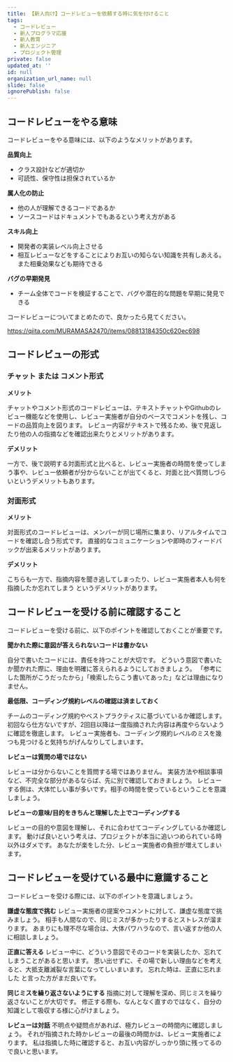 ```yaml
---
title: 【新人向け】コードレビューを依頼する時に気を付けること
tags:
  - コードレビュー
  - 新人プログラマ応援
  - 新人教育
  - 新人エンジニア
  - プロジェクト管理 
private: false
updated_at: ''
id: null
organization_url_name: null
slide: false
ignorePublish: false
---
```


## コードレビューをやる意味

コードレビューをやる意味には、以下のようなメリットがあります。

**品質向上**
- クラス設計などが適切か
- 可読性、保守性は担保されているか

**属人化の防止**
- 他の人が理解できるコードであるか
- ソースコードはドキュメントでもあるという考え方がある

**スキル向上**
- 開発者の実装レベル向上させる
- 相互レビューなどをすることによりお互いの知らない知識を共有しあえる。また相乗効果なども期待できる

**バグの早期発見**
- チーム全体でコードを検証することで、バグや潜在的な問題を早期に発見できる


コードレビューについてまとめたので、良かったら見てください。

https://qiita.com/MURAMASA2470/items/08813184350c620ec698

## コードレビューの形式

### チャット または コメント形式

**メリット**

チャットやコメント形式のコードレビューは、テキストチャットやGithubのレビュー機能などを使用し、レビュー実施者が自分のペースでコメントを残し、コードの品質向上を図ります。
レビュー内容がテキストで残るため、後で見返したり他の人の指摘などを確認出来たりとメリットがあります。

**デメリット**

一方で、後で説明する対面形式と比べると、レビュー実施者の時間を使ってしまう事や、レビュー依頼者が分からないことが出てくると、対面と比べ質問しづらいというデメリットもあります。

### 対面形式

**メリット**

対面形式のコードレビューは、メンバーが同じ場所に集まり、リアルタイムでコードを確認し合う形式です。
直接的なコミュニケーションや即時のフィードバックが出来るメリットがあります。

**デメリット**

こちらも一方で、指摘内容を聞き逃してしまったり、レビュー実施者本人も何を指摘したか忘れてしまう というデメリットがあります。

## コードレビューを受ける前に確認すること

コードレビューを受ける前に、以下のポイントを確認しておくことが重要です。

**聞かれた際に意図が答えられないコードは書かない**

 自分で書いたコードには、責任を持つことが大切です。
 どういう意図で書いたか聞かれた際に、理由を明確に答えられるようにしておきましょう。
 「参考にした箇所がこうだったから」「検索したらこう書いてあった」などは理由になりません。

**最低限、コーディング規約レベルの確認は済ましておく**

 チームのコーディング規約やベストプラクティスに基づいているか確認します。
 初回なら仕方ないですが、2回目以降は一度指摘された内容は再度やらないように確認を徹底します。
 レビュー実施者も、コーディング規約レベルのミスを幾つも見つけると気持ちがげんなりしてしまいます。

**レビューは質問の場ではない**

 レビューは分からないことを質問する場ではありません。
 実装方法や相談事項など、不完全な部分があるならば、先に別で確認しておきましょう。
 レビューする側は、大体忙しい事が多いです。相手の時間を使っているということを意識しましょう。

**レビューの意味/目的をきちんと理解した上でコーディングする**

 レビューの目的や意図を理解し、それに合わせてコーディングしているか確認します。
 動けば良いという考えは、プロジェクトが本当に追いつめられている時以外はダメです。
 あなたが楽をした分、レビュー実施者の負担が増えてしまいます。

## コードレビューを受けている最中に意識すること

コードレビューを受ける際には、以下のポイントを意識しましょう。

**謙虚な態度で挑む**
 レビュー実施者の提案やコメントに対して、謙虚な態度で挑みましょう。
 相手も人間なので、同じミスが多かったりするとストレスが溜まります。
 あまりにも理不尽な場合は、大体パワハラなので、言い返すか他の人に相談しましょう。

**正直に答える**
 レビュー中に、どういう意図でそのコードを実装したか、忘れてしまうことがあると思います。
 思い出せずに、その場で新しい理由などを考えると、大抵支離滅裂な言葉になってしいまいます。
 忘れた時は、正直に忘れました と言った方がまだ良いです。

**同じミスを繰り返さないようにする**
 指摘に対して理解を深め、同じミスを繰り返さないことが大切です。
 修正する際も、なんとなく直すのではなく、自分の知識として吸収する様に心がけましょう。

**レビューは対話**
 不明点や疑問点があれば、極力レビューの時間内に確認しましょう。
 それが指摘された時かレビューの最後の時間かは、レビュー実施者によります。
 私は指摘した時に確認すると、お互い内容がしっかり頭に残ってるので良いと思います。


